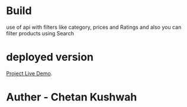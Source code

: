 # Build

  use of api with filters like category, prices and Ratings and also you can filter products using Search 


# deployed version 

   [Project Live Demo](https://dev.d2ogbes24hy3xv.amplifyapp.com/).

# Auther - Chetan Kushwah
